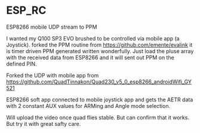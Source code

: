 # ESP_RC
ESP8266 mobile UDP stream to PPM

I wanted my Q100 SP3 EVO brushed to be controlled via mobile app (a Joystick).
forked the PPM routine from https://github.com/emente/evalink
it is timer driven PPM generated written wonderfully. 
Just load the pluse array with the received data from ESP8266 and it will sent out PPM on the defined PIN.

Forked the UDP with mobile app from https://github.com/QuadTinnakon/Quad230_v5_0_esp8266_androidWifi_GY521

ESP8266 soft app connected to mobile joystick app and gets the AETR data with 2 constant AUX values for ARMing and Angle mode selection.

Will upload the video once quad flies stable.
But can confirm that it works. But try it with great safty care.
